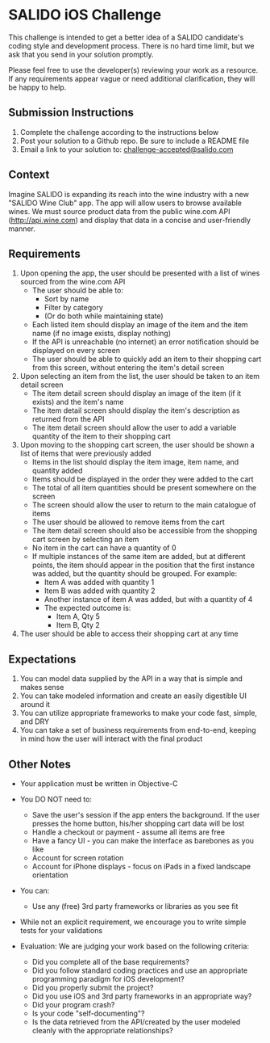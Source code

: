 # SALIDO iOS Challenge
This challenge is intended to get a better idea of a SALIDO candidate's coding style and development process. There is no hard time limit, but we ask that you send in your solution promptly.

Please feel free to use the developer(s) reviewing your work as a resource. If any requirements appear vague or need additional clarification, they will be happy to help.

## Submission Instructions

1. Complete the challenge according to the instructions below
1. Post your solution to a Github repo. Be sure to include a README file
1. Email a link to your solution to: challenge-accepted@salido.com

## Context
Imagine SALIDO is expanding its reach into the wine industry with a new "SALIDO Wine Club" app.  The app will allow users to browse available wines.  We must source product data from the public wine.com API (http://api.wine.com) and display that data in a concise and user-friendly manner.

## Requirements
1. Upon opening the app, the user should be presented with a list of wines sourced from the wine.com API
	- The user should be able to:
		- Sort by name
		- Filter by category
		- (Or do both while maintaining state)
	- Each listed item should display an image of the item and the item name (if no image exists, display nothing)
	- If the API is unreachable (no internet) an error notification should be displayed on every screen
	- The user should be able to quickly add an item to their shopping cart from this screen, without entering the item's detail screen
2. Upon selecting an item from the list, the user should be taken to an item detail screen
	- The item detail screen should display an image of the item (if it exists) and the item's name
	- The item detail screen should display the item's description as returned from the API
	- The item detail screen should allow the user to add a variable quantity of the item to their shopping cart
3. Upon moving to the shopping cart screen, the user should be shown a list of items that were previously added
	- Items in the list should display the item image, item name, and quantity added
	- Items should be displayed in the order they were added to the cart
	- The total of all item quantities should be present somewhere on the screen
	- The screen should allow the user to return to the main catalogue of items
	- The user should be allowed to remove items from the cart
	- The item detail screen should also be accessible from the shopping cart screen by selecting an item
	- No item in the cart can have a quantity of 0
	- If multiple instances of the same item are added, but at different points, the item should appear in the position that the first instance was added, but the quantity should be grouped. For example:
		- Item A was added with quantity 1
		- Item B was added with quantity 2
		- Another instance of item A was added, but with a quantity of 4
		- The expected outcome is:
			- Item A, Qty 5
			- Item B, Qty 2
4. The user should be able to access their shopping cart at any time

## Expectations
1. You can model data supplied by the API in a way that is simple and makes sense
2. You can take modeled information and create an easily digestible UI around it
3. You can utilize appropriate frameworks to make your code fast, simple, and DRY
4. You can take a set of business requirements from end-to-end, keeping in mind how the user will interact with the final product

## Other Notes
- Your application must be written in Objective-C
- You DO NOT need to:
	- Save the user's session if the app enters the background. If the user presses the home button, his/her shopping cart data will be lost
	- Handle a checkout or payment - assume all items are free
	- Have a fancy UI - you can make the interface as barebones as you like
	- Account for screen rotation
	- Account for iPhone displays - focus on iPads in a fixed landscape orientation
- You can:
	- Use any (free) 3rd party frameworks or libraries as you see fit

- While not an explicit requirement, we encourage you to write simple tests for your validations

- Evaluation:
	We are judging your work based on the following criteria:
	- Did you complete all of the base requirements?
	- Did you follow standard coding practices and use an appropriate programming paradigm for iOS development?
	- Did you properly submit the project?
	- Did you use iOS and 3rd party frameworks in an appropriate way?
	- Did your program crash?
	- Is your code "self-documenting"?
	- Is the data retrieved from the API/created by the user modeled cleanly with the appropriate relationships?

